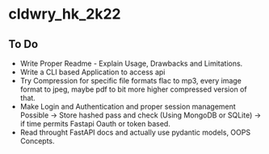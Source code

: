 # cldwry_hk_2k22

## To Do

- Write Proper Readme - Explain Usage, Drawbacks and Limitations.
- Write a CLI based Application to access api
- Try Compression for specific file formats flac to mp3, every image format to jpeg, maybe pdf to bit more higher compressed version of that.
- Make Login and Authentication and proper session management Possible -> Store hashed pass and check (Using MongoDB or SQLite) -> if time permits Fastapi Oauth or token based.
- Read throught FastAPI docs and actually use pydantic models, OOPS Concepts.
  